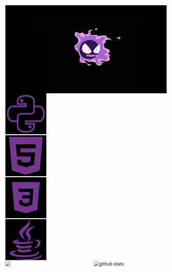 <div style="background-color: black; text-align: center; padding: 20px;">
  <img src="https://github.com/phfuark/phfuark/blob/main/Banner.gif" alt="Banner" style="max-width: 100%; height: auto;">
</div>
  
  <!-- Ícone e barra de progresso para Python -->
  <div>
    <img src="https://raw.githubusercontent.com/phfuark/phfuark/refs/heads/main/PYTHON.png" alt="Python" style="width: 128px; height: 128px;">
  </div>

  <!-- Ícone e barra de progresso para HTML5 -->
  <div>
    <img src="https://raw.githubusercontent.com/phfuark/phfuark/refs/heads/main/HTML5.png" alt="HTML5" style="width: 128px; height: 128px;">
  </div>
  
  <!-- Ícone e barra de progresso para CSS3 -->
  <div>
    <img src="https://raw.githubusercontent.com/phfuark/phfuark/refs/heads/main/CSS3.png" alt="CSS3" style="width: 128px; height: 128px;">
  </div>

  <!-- Ícone e barra de progresso para Java -->
  <div>
    <img src="https://raw.githubusercontent.com/phfuark/phfuark/refs/heads/main/JAVA.png" alt="Java" style="width: 128px; height: 128px;">
  </div>

  <img src="https://github-readme-stats.vercel.app/api?username={username}&show_icons=true&theme=gotham" alt="github stats" width="45%" align="right"/>

  <img src="https://github-readme-streak-stats.herokuapp.com/?user=kritika-pattalam&theme=dark" width="48%" >

